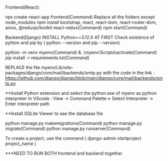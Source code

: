 Frontend(React):

npx create-react-app frontend(Command)
Replace all the folders except node_modules
npm install bootstrap, react, react-dom, react-router-dom, axios, @reduxjs/toolkit react-redux(Command)
npm start(Command)

Backend(Django)
INSTALL Python==3.12.0 AT FIRST
Check existence of pyhton and pip by ( python --version and pip --version)

python -m venv myenv(Command)
& .\myenv\Scripts\activate(Command)
pip install -r requirements.txt(Command)

REPLACE the file myenv/Lib/site-packages/django/core/mail/backends/smtp.py with the code in the link : https://github.com/django/django/blob/main/django/core/mail/backends/smtp.py

**Install Python extension and select the python.exe of myenv as python interpreter
In VScode : View -> Command Palette-> Select Interpreter -> Enter interpreter path

**Install SQLite Viewer to see the database file

python manage.py makemigrations(Command)
python manage.py migrate(Command)
python manage.py runserver(Command)

To create a project, use the command ( django-admin startproject project_name )

***NEED TO RUN BOTH frontend and backend together

